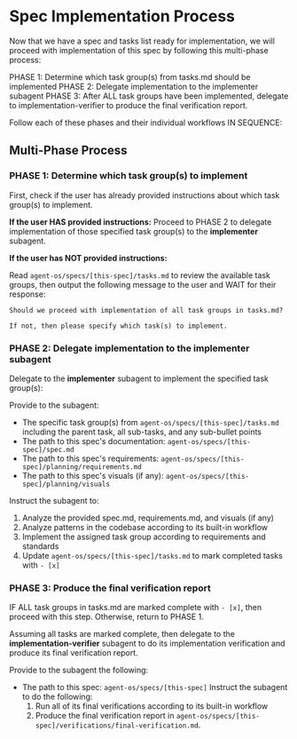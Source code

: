 # Spec Implementation Process

Now that we have a spec and tasks list ready for implementation, we will proceed with implementation of this spec by following this multi-phase process:

PHASE 1: Determine which task group(s) from tasks.md should be implemented
PHASE 2: Delegate implementation to the implementer subagent
PHASE 3: After ALL task groups have been implemented, delegate to implementation-verifier to produce the final verification report.

Follow each of these phases and their individual workflows IN SEQUENCE:

## Multi-Phase Process

### PHASE 1: Determine which task group(s) to implement

First, check if the user has already provided instructions about which task group(s) to implement.

**If the user HAS provided instructions:** Proceed to PHASE 2 to delegate implementation of those specified task group(s) to the **implementer** subagent.

**If the user has NOT provided instructions:**

Read `agent-os/specs/[this-spec]/tasks.md` to review the available task groups, then output the following message to the user and WAIT for their response:

```
Should we proceed with implementation of all task groups in tasks.md?

If not, then please specify which task(s) to implement.
```

### PHASE 2: Delegate implementation to the implementer subagent

Delegate to the **implementer** subagent to implement the specified task group(s):

Provide to the subagent:
- The specific task group(s) from `agent-os/specs/[this-spec]/tasks.md` including the parent task, all sub-tasks, and any sub-bullet points
- The path to this spec's documentation: `agent-os/specs/[this-spec]/spec.md`
- The path to this spec's requirements: `agent-os/specs/[this-spec]/planning/requirements.md`
- The path to this spec's visuals (if any): `agent-os/specs/[this-spec]/planning/visuals`

Instruct the subagent to:
1. Analyze the provided spec.md, requirements.md, and visuals (if any)
2. Analyze patterns in the codebase according to its built-in workflow
3. Implement the assigned task group according to requirements and standards
4. Update `agent-os/specs/[this-spec]/tasks.md` to mark completed tasks with `- [x]`

### PHASE 3: Produce the final verification report

IF ALL task groups in tasks.md are marked complete with `- [x]`, then proceed with this step.  Otherwise, return to PHASE 1.

Assuming all tasks are marked complete, then delegate to the **implementation-verifier** subagent to do its implementation verification and produce its final verification report.

Provide to the subagent the following:
- The path to this spec: `agent-os/specs/[this-spec]`
Instruct the subagent to do the following:
  1. Run all of its final verifications according to its built-in workflow
  2. Produce the final verification report in `agent-os/specs/[this-spec]/verifications/final-verification.md`.

